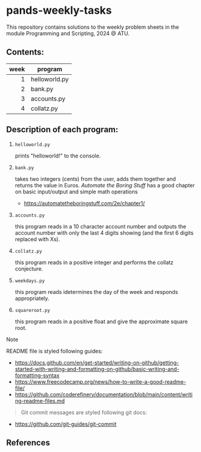 # pands-weekly-tasks

This repository contains solutions to the weekly problem sheets in the module Programming and Scripting, 2024 @ ATU.

## Contents:

| week | program       |
|-----:|---------------|
|     1| helloworld.py |
|     2| bank.py       |
|     3| accounts.py   |
|     4| collatz.py   |

## Description of each program:

1. `helloworld.py`

   prints "helloworld!" to the console.

2. `bank.py`

   takes two integers (cents) from the user, adds them together and returns the value in Euros. *Automate the Boring Stuff* has a good chapter on basic input/output and simple math operations

   - https://automatetheboringstuff.com/2e/chapter1/

3. `accounts.py`

   this program reads in a 10 character account number and outputs the account number with only the last 4 digits showing (and the first 6 digits replaced with Xs).

4. `collatz.py`

   this program reads in a positive integer and performs the collatz conjecture.

5. `weekdays.py`

   this program reads idetermines the day of the week and responds appropriately.

6. `squareroot.py`

   this program reads in a positive float and give the approximate square root.

> [!NOTE]  
> README file is styled following guides:
- https://docs.github.com/en/get-started/writing-on-github/getting-started-with-writing-and-formatting-on-github/basic-writing-and-formatting-syntax
- https://www.freecodecamp.org/news/how-to-write-a-good-readme-file/
- https://github.com/coderefinery/documentation/blob/main/content/writing-readme-files.md

> Git commit messages are styled following git docs: 
- https://github.com/git-guides/git-commit

## References